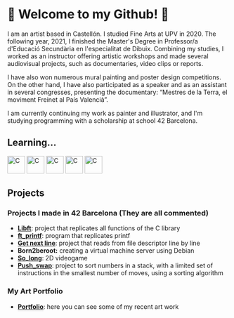<h1>🐝 Welcome to my Github! 🐝</h1>
<div>
<p>I am an artist based in Castellón. I studied Fine Arts at UPV in 2020. The following year, 2021, I finished the Master's Degree in Professor/a d'Educació Secundària en l'especialitat de Dibuix. Combining my studies, I worked as an instructor offering artistic workshops and made several audiovisual projects, such as documentaries, video clips or reports. 


I have also won numerous mural painting and poster design competitions. On the other hand, I have also participated as a speaker and as an assistant in several congresses, presenting the documentary: “Mestres de la Terra, el moviment Freinet al País Valencià”.


I am currently continuing my work as painter and illustrator, and I'm studying programming with a scholarship at school 42 Barcelona.</p>
</div>
<h2>Learning...</h2>
<p><img src="https://upload.wikimedia.org/wikipedia/commons/thumb/1/18/C_Programming_Language.svg/1200px-C_Programming_Language.svg.png" alt="C" width="40" height="40"> <img src="https://cdn-icons-png.flaticon.com/512/5968/5968292.png" alt="C" width="40" height="40"> <img src="https://upload.wikimedia.org/wikipedia/commons/thumb/c/c3/Python-logo-notext.svg/1200px-Python-logo-notext.svg.png" alt="C" width="40" height="40"> <img src="https://cdn-icons-png.flaticon.com/512/919/919827.png" alt="C" width="40" height="40">
<img src="https://upload.wikimedia.org/wikipedia/commons/thumb/6/62/CSS3_logo.svg/800px-CSS3_logo.svg.png" alt="C" width="40" height="40"></p>
<h2>Projects</h2>
<h3>Projects I made in 42 Barcelona (They are all commented)</h3>
<ul>
  		<li><b><a href="https://github.com/esordone/42_Cursus_Commented/tree/main/libft%20comentat">Libft</a></b>: project that replicates all functions of the C library</li>
  		<li><b><a href="https://github.com/esordone/42_Cursus_Commented/tree/main/ft_printf%20comentat">ft_printf</a></b>: program that replicates printf</li>
  		<li><b><a href="https://github.com/esordone/42_Cursus_Commented/tree/main/get_next_line%20comentat">Get next line</a></b>: project that reads from file descriptor line by line</li>
      <li><b>Born2beroot:</b> creating a virtual machine server using Debian</li>
      <li><b><a href="https://github.com/esordone/42_Cursus_Commented/tree/main/so_long">So_long</a></b>: 2D videogame</li>
      <li><b><a href="https://github.com/esordone/42_Cursus_Commented/tree/main/push_swap">Push_swap</a></b>: project to sort numbers in a stack, with a limited set of instructions in the smallest number of moves, using a sorting algorithm</li>
  	</ul></li>
  <h3>My Art Portfolio</h3>
  	<ul>
       <li><b><a href="https://www.canva.com/design/DAE3Y2sYG8g/bjMp-fRZ6nnhysKIKRFDkQ/view?website#2:estrella-ord-ez-aguilar">Portfolio</b></a>: here you can see some of my recent art work</li>
  	</ul>
  </li>
